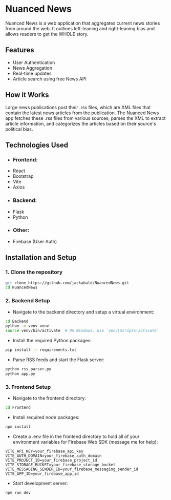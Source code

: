 # Nuanced News
Nuanced News is a web application that aggregates current news stories from around the web. It outlines left-leaning and right-leaning bias and allows readers to get the WHOLE story.

## Features
- User Authentication
- News Aggregation
- Real-time updates
- Article search using free News API
  
## How it Works
Large news publications post their .rss files, which are XML files that contain the latest news articles from the publication. The Nuanced News app fetches these .rss files from various sources, parses the XML to extract article information, and categorizes the articles based on their source's political bias.

## Technologies Used
- ### Frontend:
* React
* Bootstrap
* Vite
* Axios
- ### Backend:
* Flask
* Python
- ### Other:
* Firebase (User Auth)

## Installation and Setup
### 1. Clone the repository
```bash
git clone https://github.com/jackabald/NuancedNews.git
cd NuancedNews
```
### 2. Backend Setup
- Navigate to the backend directory and setup a virtual environment:
```bash
cd Backend
python -m venv venv
source venv/bin/activate  # On Windows, use `venv\Scripts\activate`
```
- Install the required Python packages:
```bash
pip install -r requirements.txt
```
- Parse RSS feeds and start the Flask server:
```bash
python rss_parser.py
python app.py
```
### 3. Frontend Setup
- Navigate to the frontend directory:
```bash
cd Frontend
```
- Install required node packages:
```bash
npm install
```
- Create a .env file in the frontend directory to hold all of your environment variables for Firebase Web SDK (message me for help):
```
VITE_API_KEY=your_firebase_api_key
VITE_AUTH_DOMAIN=your_firebase_auth_domain
VITE_PROJECT_ID=your_firebase_project_id
VITE_STORAGE_BUCKET=your_firebase_storage_bucket
VITE_MESSAGING_SENDER_ID=your_firebase_messaging_sender_id
VITE_APP_ID=your_firebase_app_id
```
- Start development server:
```bash
npm run dev
```
